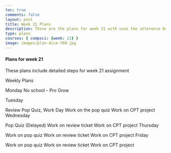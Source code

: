 ```yaml
---
toc: true
comments: false
layout: post
title: Week 21 Plans
description: These are the plans for week 21 with uses the utterence bot
type: plans
courses: { compsci: {week: 21} }
image: images/plan-dice-760.jpg
---
```



#### Plans for week 21
These plans include detailed steps for week 21 assignment

Weekly Plans

Monday
No school - Pro Grow

Tuesday

 Review Pop Quiz, Work Day
 Work on the pop quiz
 Work on CPT project
Wednesday

 Pop Quiz (Delayed)
 Work on review ticket
 Work on CPT project
Thursday

 Work on pop quiz
 Work on review ticket
 Work on CPT project
Friday

 Work on pop quiz
 Work on review ticket
 Work on CPT project


